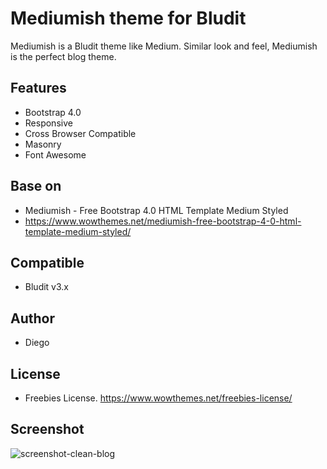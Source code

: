 # Mediumish theme for Bludit
Mediumish is a Bludit theme like Medium. Similar look and feel, Mediumish is the perfect blog theme.

## Features
- Bootstrap 4.0
- Responsive
- Cross Browser Compatible
- Masonry
- Font Awesome

## Base on
- Mediumish - Free Bootstrap 4.0 HTML Template Medium Styled
- https://www.wowthemes.net/mediumish-free-bootstrap-4-0-html-template-medium-styled/

## Compatible
- Bludit v3.x

## Author
- Diego

## License
- Freebies License. https://www.wowthemes.net/freebies-license/

## Screenshot
![screenshot-clean-blog](https://raw.githubusercontent.com/bludit-themes/mediumish/master/screenshot.png)
